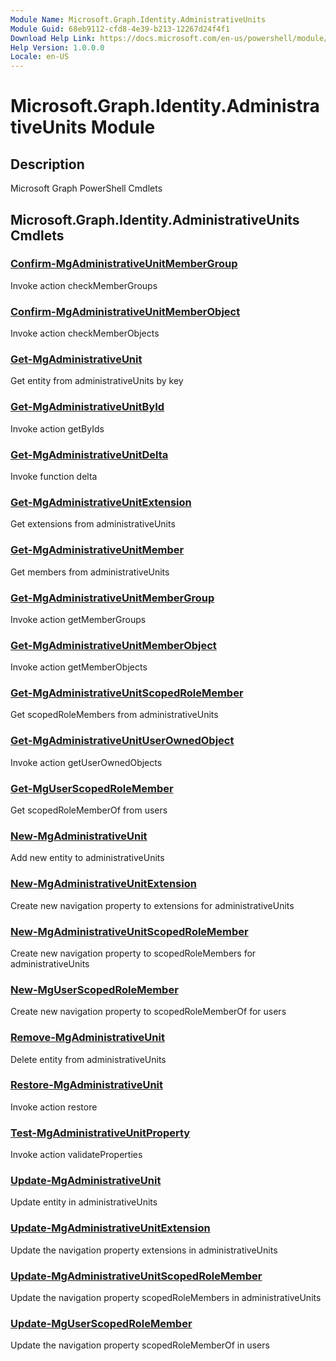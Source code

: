 ```yaml
---
Module Name: Microsoft.Graph.Identity.AdministrativeUnits
Module Guid: 68eb9112-cfd8-4e39-b213-12267d24f4f1
Download Help Link: https://docs.microsoft.com/en-us/powershell/module/microsoft.graph.identity.administrativeunits
Help Version: 1.0.0.0
Locale: en-US
---
```


# Microsoft.Graph.Identity.AdministrativeUnits Module
## Description
Microsoft Graph PowerShell Cmdlets

## Microsoft.Graph.Identity.AdministrativeUnits Cmdlets
### [Confirm-MgAdministrativeUnitMemberGroup](Confirm-MgAdministrativeUnitMemberGroup.md)
Invoke action checkMemberGroups

### [Confirm-MgAdministrativeUnitMemberObject](Confirm-MgAdministrativeUnitMemberObject.md)
Invoke action checkMemberObjects

### [Get-MgAdministrativeUnit](Get-MgAdministrativeUnit.md)
Get entity from administrativeUnits by key

### [Get-MgAdministrativeUnitById](Get-MgAdministrativeUnitById.md)
Invoke action getByIds

### [Get-MgAdministrativeUnitDelta](Get-MgAdministrativeUnitDelta.md)
Invoke function delta

### [Get-MgAdministrativeUnitExtension](Get-MgAdministrativeUnitExtension.md)
Get extensions from administrativeUnits

### [Get-MgAdministrativeUnitMember](Get-MgAdministrativeUnitMember.md)
Get members from administrativeUnits

### [Get-MgAdministrativeUnitMemberGroup](Get-MgAdministrativeUnitMemberGroup.md)
Invoke action getMemberGroups

### [Get-MgAdministrativeUnitMemberObject](Get-MgAdministrativeUnitMemberObject.md)
Invoke action getMemberObjects

### [Get-MgAdministrativeUnitScopedRoleMember](Get-MgAdministrativeUnitScopedRoleMember.md)
Get scopedRoleMembers from administrativeUnits

### [Get-MgAdministrativeUnitUserOwnedObject](Get-MgAdministrativeUnitUserOwnedObject.md)
Invoke action getUserOwnedObjects

### [Get-MgUserScopedRoleMember](Get-MgUserScopedRoleMember.md)
Get scopedRoleMemberOf from users

### [New-MgAdministrativeUnit](New-MgAdministrativeUnit.md)
Add new entity to administrativeUnits

### [New-MgAdministrativeUnitExtension](New-MgAdministrativeUnitExtension.md)
Create new navigation property to extensions for administrativeUnits

### [New-MgAdministrativeUnitScopedRoleMember](New-MgAdministrativeUnitScopedRoleMember.md)
Create new navigation property to scopedRoleMembers for administrativeUnits

### [New-MgUserScopedRoleMember](New-MgUserScopedRoleMember.md)
Create new navigation property to scopedRoleMemberOf for users

### [Remove-MgAdministrativeUnit](Remove-MgAdministrativeUnit.md)
Delete entity from administrativeUnits

### [Restore-MgAdministrativeUnit](Restore-MgAdministrativeUnit.md)
Invoke action restore

### [Test-MgAdministrativeUnitProperty](Test-MgAdministrativeUnitProperty.md)
Invoke action validateProperties

### [Update-MgAdministrativeUnit](Update-MgAdministrativeUnit.md)
Update entity in administrativeUnits

### [Update-MgAdministrativeUnitExtension](Update-MgAdministrativeUnitExtension.md)
Update the navigation property extensions in administrativeUnits

### [Update-MgAdministrativeUnitScopedRoleMember](Update-MgAdministrativeUnitScopedRoleMember.md)
Update the navigation property scopedRoleMembers in administrativeUnits

### [Update-MgUserScopedRoleMember](Update-MgUserScopedRoleMember.md)
Update the navigation property scopedRoleMemberOf in users

